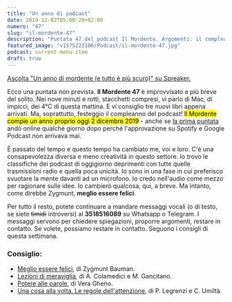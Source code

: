 ```yaml
---
title: "Un anno di podcast"
date: 2019-12-02T05:00:20+02:00
numero: "47"
slug: "il-mordente-47"
description: "Puntata 47 del podcast Il Mordente. Argomenti: il compleanno del podcast, la corsa in salita, le lezioni di meraviglia, Vera Gheno, Maura Gancitano. Ed io che sono stanco ma propositivo. Autore: Riccardo Palombo"
featured_image: "v1575223100/Podcast/il-mordente-47.jpg"
podcast: current-menu-item
draft: true
---
```


<a class="spreaker-player" href="https://www.spreaker.com/episode/20406837" data-resource="episode_id=20406837" data-width="100%" data-height="200px" data-theme="light" data-playlist="false" data-playlist-continuous="false" data-autoplay="false" data-live-autoplay="false" data-chapters-image="true" data-episode-image-position="right" data-hide-logo="false" data-hide-likes="false" data-hide-comments="false" data-hide-sharing="false" data-hide-download="true">Ascolta "Un anno di mordente (e tutto è più scuro)" su Spreaker.</a>

Ecco una puntata non prevista. <strong>Il Mordente 47</strong> è improvvisato e più breve del solito. Nei nove minuti e rotti, stacchetti compresi, vi parlo di Mac, di impicci, dei 4°C di questa mattina. E vi consiglio tre nuovi libri appena arrivati. Ma, soprattutto, festeggio il compleanno del podcast! <mark>Il Mordente compie un anno proprio oggi 2 dicembre 2019</mark> - anche se [la prima puntata](/podcast/il-mordente-1/) andò online qualche giorno dopo perché l'approvazione su Spotify e Google Podcast non arrivava mai.

È passato del tempo e questo tempo ha cambiato me, voi e loro. C'è una consapevolezza diversa e meno creatività in questo settore. Io trovo le classifiche dei podcast di oggigiorno deprimenti con tutte quelle trasmissioni radio e quella poca unicità. Io sono in una fase in cui preferisco svuotare la mente davanti ad un microfono. Io credo nell'audio come mezzo per ragionare sulle idee. Io cambierò qualcosa, qui, a breve. Ma intanto, come direbbe Zygmunt, <strong>meglio essere felici</strong>.

Per tutto il resto, potete continuare a mandare messaggi vocali (o di testo, se siete ~~timidi~~ introversi) al <strong>3518516089</strong> su Whatsapp o Telegram. I messaggi servono per chiedere spiegazioni, proporre argomenti, restare in contatto. Se volete, possiamo restare in contatto. Seguono i consigli di questa settimana.

### Consiglio:
<ul>
<li><a href="https://amzn.to/2KWMtr9" target="_blank" rel="nofollow" title="Vedi il libro Meglio essere felici">Meglio essere felici</a>, di Zygmunt Bauman.</li>
<li><a href="https://amzn.to/2Djq3MG" target="_blank" rel="nofollow" title="Vedi il libro Lezioni di meraviglia">Lezioni di meraviglia</a>, di A. Colamedici e M. Gancitano.</li>
<li><a href="https://amzn.to/2Dp3YfS" target="_blank" rel="nofollow" title="Vedi il libro Potere alle parole">Potere alle parole</a>, di Vera Gheno.</li>
<li><a href="https://amzn.to/2Dpd0tk" target="_blank" rel="nofollow" title="Vedi il libro Una cosa alla volta. Le regole dell'attenzione">Una cosa alla volta. Le regole dell'attenzione</a>, di P. Legrenzi e C. Umiltà.</li>
</ul>